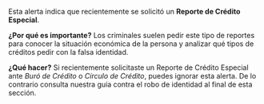 Esta alerta indica que recientemente se solicitó un **Reporte de Crédito Especial**.

**¿Por qué es importante?**
Los criminales suelen pedir este tipo de reportes para conocer la situación económica de la persona y analizar qué tipos de créditos pedir con la falsa identidad.

**¿Qué hacer?**
Si recientemente solicitaste un Reporte de Crédito Especial ante *Buró de Crédito* o *Círculo de Crédito*, puedes ignorar esta alerta. De lo contrario consulta nuestra guía contra el robo de identidad al final de esta sección.
